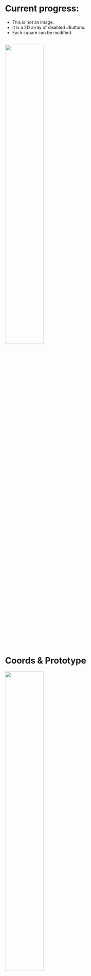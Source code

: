 # Current progress:
* This is not an image.
* It is a 2D array of disabled JButtons.
* Each square can be modified. <br><br>
<img src="https://github.com/Rickydam/RPi-Chess/blob/master/5.19pmFeb5.png" width="50%" height="50%" />

# Coords & Prototype
<img src="https://github.com/Rickydam/RPi-Chess/blob/master/boardcoords.jpg" width="50%" height="50%" />
